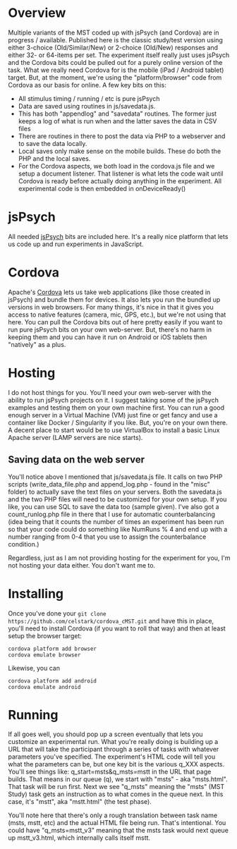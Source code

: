 # Overview
Multiple variants of the MST coded up with jsPsych (and Cordova) are in progress / available. Published here is the classic study/test version using either 3-choice (Old/Similar/New) or 2-choice (Old/New) responses and either 32- or 64-items per set.
The experiment itself really just uses jsPsych and the Cordova bits could be pulled out for a purely online version of the task.  What we really need Cordova for is the mobile (iPad / Android tablet) target.  But, at the moment, we're using the "platform/browser" code from Cordova as our basis for online.  A few key bits on this:
- All stimulus timing / running / etc is pure jsPsych
- Data are saved using routines in js/savedata.js.  
 - This has both "appendlog" and "savedata" routines.  The former just keeps a log of what is run when and the latter saves the data in CSV files
 - There are routines in there to post the data via PHP to a webserver and to save the data locally.  
  - Local saves only make sense on the mobile builds.  These do both the PHP and the local saves.
- For the Cordova aspects, we both load in the cordova.js file and we setup a document listener.  That listener is what lets the code wait until Cordova is ready before actually doing anything in the experiment.  All experimental code is then embedded in onDeviceReady()

# jsPsych
All needed [jsPsych](https://www.jspsych.org/) bits are included here.  It's a really nice platform that
lets us code up and run experiments in JavaScript.

# Cordova
Apache's [Cordova](https://cordova.apache.org/) lets us take web applications (like those created in jsPsych) and bundle them for devices.  It also lets you run the bundled up versions in web browsers. For many things, it's nice in that it gives you access to native features (camera, mic, GPS, etc.), but we're not using that here.  You can pull the Cordova bits out of here pretty easily if you want to run pure jsPsych bits on your own web-server. But, there's no harm in keeping them and you can have it run on Android or iOS tablets then "natively" as a plus.

# Hosting
I do not host things for you.  You'll need your own web-server with the ability to run jsPsych projects on it.  I suggest taking some of the jsPsych examples and testing them on your own machine first.  You can run a good enough server in a Virtual Machine (VM) just fine or get fancy and use a container like Docker / Singularity if you like. But, you're on your own there.  A decent place to start would be to use VirtualBox to install a basic Linux Apache server (LAMP servers are nice starts).
## Saving data on the web server
You'll notice above I mentioned that js/savedata.js file.  It calls on two PHP scripts (write_data_file.php and append_log.php - found in the "misc" folder) to actually save the text files on your servers.  Both the savedata.js and the two PHP files will need to be customized for your own setup.  If you like, you can use SQL to save the data too (sample given). I've also got a count_runlog.php file in there that I use for automatic counterbalancing (idea being that it counts the number of times an experiment has been run so that your code could do something like NumRuns % 4 and end up with a number ranging from 0-4 that you use to assign the counterbalance condition.) 

Regardless, just as I am not providing hosting for the experiment for you, I'm not hosting your data either. You don't want me to.

# Installing
Once you've done your `git clone https://github.com/celstark/cordova_cMST.git` and
have this in place, you'll need to install Cordova (if you want to roll that way)
and then at least setup the browser target:

```
cordova platform add browser
cordova emulate browser
```

Likewise, you can 
```
cordova platform add android
cordova emulate android
```

# Running
If all goes well, you should pop up a screen eventually that lets you customize an experimental run.  What you're really doing is building up a URL that will take the participant through a series of tasks with whatever parameters you've specified.  The experiment's HTML code will tell you what the parameters can be, but one key bit is the various q_XXX aspects.  You'll see things like:
q_start=msts&q_msts=mstt
in the URL that page builds.  That means in our queue (q), we start with "msts" - aka "msts.html".  That task will be run first.  Next we see "q_msts" meaning the "msts" (MST Study) task gets an instruction as to what comes in the queue next.  In this case, it's "mstt", aka "mstt.html" (the test phase).

You'll note here that there's only a rough translation between task name (msts, mstt, etc) and the actual HTML file being run.  That's intentional.  You could have "q_msts=mstt_v3" meaning that the msts task would next queue up mstt_v3.html, which internally calls itself mstt.

